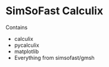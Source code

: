 # SimSoFast Calculix

Contains
* calculix
* pycalculix
* matplotlib
* Everything from simsofast/gmsh
